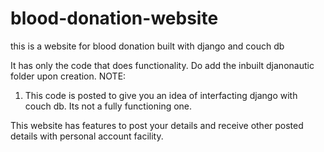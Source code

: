 # blood-donation-website
this is a website for blood donation built with django and couch db 

It has only the code that does functionality.
Do add the inbuilt djanonautic folder upon creation.
NOTE:
1. This code is posted to give you an idea of interfacting django with couch db. Its not a fully functioning one.

This website has features to post your details and receive other posted details with personal account facility.
